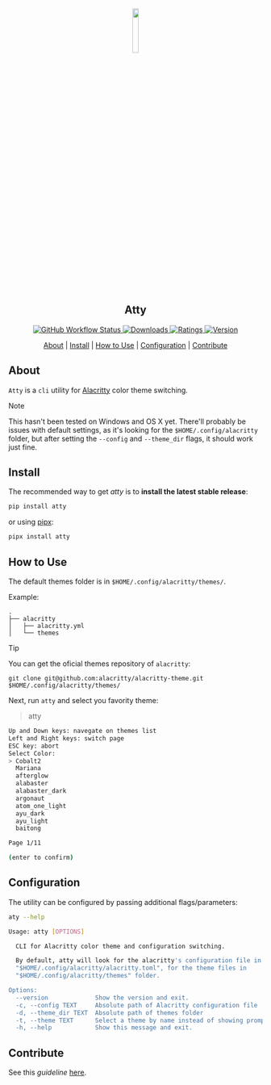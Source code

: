<h2 align="center">
  <a href="https://pypi.org/project/atty/">
    <img src="https://github.com/mstuttgart/atty/assets/8174740/2ce05801-e28a-470c-b755-68081671344f" width="15%">
  </a>
  <br>
      Atty
</h2>

<p align="center">

  <a href="https://github.com/mstuttgart/atty/actions/workflows/main.yml">
    <img alt="GitHub Workflow Status" src="https://github.com/mstuttgart/atty/actions/workflows/main.yml/badge.svg">
  </a>

  <a href="https://pypi.org/project/atty">
    <img src="https://img.shields.io/pypi/dm/atty?color=fcd800" alt="Downloads">
  </a>

  <a href="https://pypi.org/project/atty">
    <img src="https://img.shields.io/pypi/v/atty.svg?" alt="Ratings">
  </a>

  <a href="https://pypi.org/project/atty/">
    <img src="https://img.shields.io/pypi/pyversions/atty.svg" alt="Version">
  </a>

</p>

<p align="center">
  <a href="#about">About</a> |
  <a href="#install">Install</a> |
  <a href="#how-to-use">How to Use</a> |
  <a href="#configuration">Configuration</a> |
  <a href="#contribute">Contribute</a>
</p>

## About

`Atty` is a `cli` utility for [Alacritty](https://github.com/alacritty/alacritty) color theme switching.

> [!NOTE]
> This hasn't been tested on Windows and OS X yet. There'll probably be issues with default settings, as it's looking for the `$HOME/.config/alacritty` folder, but after setting the `--config` and `--theme_dir` flags, it should work just fine.

## Install

The recommended way to get *atty* is to **install the latest stable release**:

```sh
pip install atty
```
or using [pipx](https://github.com/pypa/pipx):

```sh
pipx install atty
```

## How to Use

The default themes folder is in `$HOME/.config/alacritty/themes/`.

Example:

```
.
├── alacritty
│   ├── alacritty.yml
│   └── themes
```

> [!TIP]
> You can get the oficial themes repository of `alacritty`:
> 
> `git clone git@github.com:alacritty/alacritty-theme.git $HOME/.config/alacritty/themes/`


Next, run `atty` and select you favority theme:
> atty

```sh
Up and Down keys: navegate on themes list
Left and Right keys: switch page
ESC key: abort
Select Color:
> Cobalt2
  Mariana
  afterglow
  alabaster
  alabaster_dark
  argonaut
  atom_one_light
  ayu_dark
  ayu_light
  baitong

Page 1/11

(enter to confirm)
```

## Configuration

The utility can be configured by passing additional flags/parameters:

```sh
aty --help

Usage: atty [OPTIONS]

  CLI for Alacritty color theme and configuration switching.

  By default, atty will look for the alacritty's configuration file in
  "$HOME/.config/alacritty/alacritty.toml", for the theme files in
  "$HOME/.config/alacritty/themes" folder.

Options:
  --version             Show the version and exit.
  -c, --config TEXT     Absolute path of Alacritty configuration file
  -d, --theme_dir TEXT  Absolute path of themes folder
  -t, --theme TEXT      Select a theme by name instead of showing prompt.
  -h, --help            Show this message and exit.
```


## Contribute

See this *guideline* [here](https://github.com/mstuttgart/atty/blob/main/.github/CONTRIBUTING.md).
